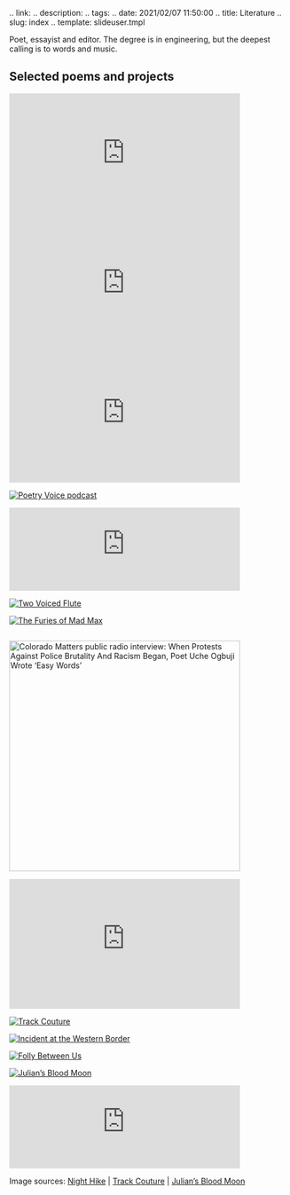.. link: 
.. description: 
.. tags: 
.. date: 2021/02/07 11:50:00
.. title: Literature
.. slug: index
.. template: slideuser.tmpl

Poet, essayist and editor. The degree is in engineering, but the deepest calling is to words and music.

## Selected poems and projects

<!--
Useful list of 16:9 aspect ration HxW numbers:
https://antifreezedesign.wordpress.com/2011/05/13/permutations-of-1920x1080-for-perfect-scaling-at-1-77/
-->

<div class="row"> 
  <div class="column">
<!-- "Easy Words", uogbuji YouTube channel. Scaled down from width="480" height="270" -->
<iframe width="416" height="234" src="https://www.youtube.com/embed/I89UDk86wXA" frameborder="0" allow="accelerometer; autoplay; encrypted-media; gyroscope; picture-in-picture" allowfullscreen></iframe>

<!-- "Salute to the First Nations", uogbuji YouTube channel -->
<iframe width="416" height="234" src="https://www.youtube.com/embed/rZIK2FihCeE" frameborder="0" allow="accelerometer; autoplay; encrypted-media; gyroscope; picture-in-picture" allowfullscreen></iframe>

<!-- "Fire Drill by Úchèńnà Ogbújí", Pilgrimage Press YouTube channel -->
<iframe width="416" height="234" src="https://www.youtube.com/embed/BfFWoBGz8Mg" frameborder="0" allow="accelerometer; autoplay; encrypted-media; gyroscope; picture-in-picture" allowfullscreen></iframe>

<!-- Offline: Garo Station site for sale
<a href="http://www.garostation.com/poems-from-uche-ogbuji/"><img src="/img/litgallery/nighthike.png" alt="Night Hike"/></a>
-->

<a href="http://bit.ly/poetryvoice"><img src="/img/litgallery/poetryvoice-dayofthedead-opt.png" alt="Poetry Voice podcast"/></a>

<iframe width="416" scrolling="no" frameborder="no" allow="autoplay" src="https://w.soundcloud.com/player/?url=https%3A//api.soundcloud.com/tracks/406773435&color=%23ff5500&auto_play=false&hide_related=false&show_comments=true&show_user=true&show_reposts=false&show_teaser=true&visual=true"></iframe>

<a href="http://opossumlit.com/two-voiced-flute/"><img src="/img/litgallery/twovoicedflute-opt.png" alt="Two Voiced Flute"/></a>

<a href="http://interfictions.com/the-furies-of-mad-max-uche-ogbuji/"><img src="/img/litgallery/furiesofmadmax-opt.png" alt="The Furies of Mad Max"/></a>
  </div>
  <div class="column">
<!-- Got deleted & don't remember what it was
<iframe width="480" height="270" src="https://www.youtube.com/embed/1KcfzNEagII" frameborder="0" allow="accelerometer; autoplay; encrypted-media; gyroscope; picture-in-picture" allowfullscreen></iframe>
-->

<!-- Spacer so that the featured left-hand column item can take up the first row. Adjust height to match if need be, or comment out when there are 2 features
<div style="height: 280px">&nbsp;</div>
-->

<a href="https://www.cpr.org/show-segment/when-protests-against-police-brutality-and-racism-began-poet-uche-ogbuji-wrote-easy-words/"><img src="/img/CPR-2021-01-29-screenshot.png" alt="Colorado Matters public radio interview: When Protests Against Police Brutality And Racism Began, Poet Uche Ogbuji Wrote ‘Easy Words’" width="416"/></a>

<!-- "Uche Ogbuji of EBSCO and Diego Ventura of noHold", Diego Ventura YouTube channel -->
<iframe width="416" height="234" src="https://www.youtube.com/embed/V79bngccTvA" frameborder="0" allow="accelerometer; autoplay; clipboard-write; encrypted-media; gyroscope; picture-in-picture" allowfullscreen></iframe>

<a href="https://electricliterature.com/fuck-those-dudes-9a7d4b9017ba"><img src="/img/litgallery/trackcouture.png" alt="Track Couture"/></a>

<a href="http://scoundreltime.com/incident-at-the-western-border/"><img src="/img/litgallery/westernborderincident-opt.png" alt="Incident at the Western Border"/></a>

<a href="http://www.stringpoet.com/2011/12/translation-uche-ogbuji/"><img src="/img/litgallery/follybetween-opt.jpg" alt="Folly Between Us"/></a>

<!--
Formerly at: http://www.nicholls.edu/gris-gris/uncategorized/julians-blood-moon/
See also: https://grisgris.wpengine.com/issue-6/
-->
<a href=" https://grisgris.wpengine.com/uncategorized/julians-blood-moon/"><img src="/img/litgallery/juliansbloodmoon.png" alt="Julian’s Blood Moon"/></a>

<iframe width="416" scrolling="no" frameborder="no" allow="autoplay" src="https://w.soundcloud.com/player/?url=https%3A//api.soundcloud.com/tracks/164803901&color=%23ff5500&auto_play=false&hide_related=false&show_comments=true&show_user=true&show_reposts=false&show_teaser=true&visual=true"></iframe>
  </div>
</div>


Image sources: [Night Hike](https://www.flickr.com/photos/alex1derr/27876626853/) | [Track Couture](https://www.metmuseum.org/toah/works-of-art/14.130.12/) | [Julian’s Blood Moon](https://www.flickr.com/photos/131661046@N07/43690775762/)


<!--
---
-->
